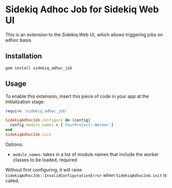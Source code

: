 # Sidekiq Adhoc Job for Sidekiq Web UI

This is an extension to the Sidekiq Web UI, which allows triggering jobs on adhoc basis.

## Installation

```
gem install sidekiq_adhoc_job
```

## Usage

To enable this extension, insert this piece of code in your app at the initialization stage:

```ruby
require 'sidekiq_adhoc_job'

SidekiqAdhocJob.configure do |config|
  config.module_names = ['YourProject::Worker']
end
SidekiqAdhocJob.init
```

Options:

- `module_names`: takes in a list of module names that include the worker classes to be loaded, required

Without first configuring, it will raise `SidekiqAdhocJob::InvalidConfigurationError` when `SidekiqAdhocJob.init` is called.
